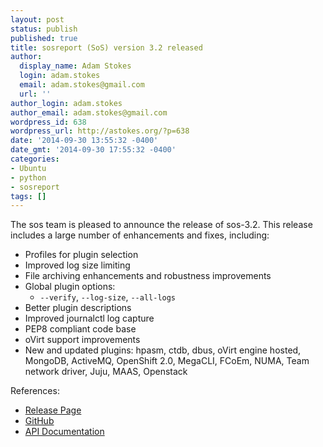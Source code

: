 ```yaml
---
layout: post
status: publish
published: true
title: sosreport (SoS) version 3.2 released
author:
  display_name: Adam Stokes
  login: adam.stokes
  email: adam.stokes@gmail.com
  url: ''
author_login: adam.stokes
author_email: adam.stokes@gmail.com
wordpress_id: 638
wordpress_url: http://astokes.org/?p=638
date: '2014-09-30 13:55:32 -0400'
date_gmt: '2014-09-30 17:55:32 -0400'
categories:
- Ubuntu
- python
- sosreport
tags: []
---
```

<p>The sos team is pleased to announce the release of sos-3.2. This release includes a large number of enhancements and fixes, including:</p>
<ul>
<li>Profiles for plugin selection</li>
<li>Improved log size limiting</li>
<li>File archiving enhancements and robustness improvements</li>
<li>Global plugin options:
<ul>
<li><code>--verify</code>, <code>--log-size</code>, <code>--all-logs</code></li>
</li>
</ul>
</li>
<li>Better plugin descriptions</li>
<li>Improved journalctl log capture</li>
<li>PEP8 compliant code base</li>
<li>oVirt support improvements</li>
<li>New and updated plugins: hpasm, ctdb, dbus, oVirt engine hosted, MongoDB, ActiveMQ, OpenShift 2.0, MegaCLI, FCoEm, NUMA, Team network driver, Juju, MAAS, Openstack</li>
</ul>
<p>References:</p>
<ul>
<li><a href="https://github.com/sosreport/sos/releases">Release Page</a></li>
<li><a href="https://github.com/sosreport/sos">GitHub</a></li>
<li><a href="http://sos.readthedocs.org/en/latest/">API Documentation</a></li>
</ul>
